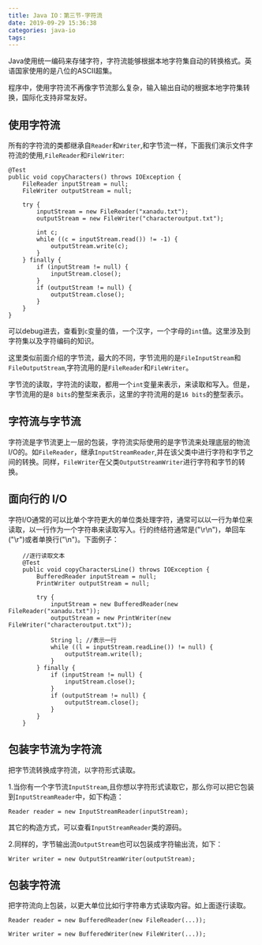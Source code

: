 ```yaml
---
title: Java IO：第三节-字符流
date: 2019-09-29 15:36:38
categories: java-io
tags:
---
```


Java使用统一编码来存储字符，字符流能够根据本地字符集自动的转换格式。英语国家使用的是八位的ASCII超集。

程序中，使用字符流不再像字节流那么复杂，输入输出自动的根据本地字符集转换，国际化支持非常友好。

## 使用字符流

所有的字符流的类都继承自`Reader`和`Writer`,和字节流一样，下面我们演示文件字符流的使用,`FileReader`和`FileWriter`:

    @Test
    public void copyCharacters() throws IOException {
        FileReader inputStream = null;
        FileWriter outputStream = null;

        try {
            inputStream = new FileReader("xanadu.txt");
            outputStream = new FileWriter("characteroutput.txt");

            int c;
            while ((c = inputStream.read()) != -1) {
                outputStream.write(c);
            }
        } finally {
            if (inputStream != null) {
                inputStream.close();
            }
            if (outputStream != null) {
                outputStream.close();
            }
        }
    }
    
可以debug进去，查看到`c`变量的值，一个汉字，一个字母的`int`值。这里涉及到字符集以及字符编码的知识。

这里类似前面介绍的字节流，最大的不同，字节流用的是`FileInputStream`和`FileOutputStream`,字符流用的是`FileReader`和`FileWriter`。  

字节流的读取，字符流的读取，都用一个`int`变量来表示，来读取和写入。但是，字节流用的是`8 bits`的整型来表示，这里的字符流用的是`16 bits`的整型表示。  

## 字符流与字节流

字符流是字节流更上一层的包装，字符流实际使用的是字节流来处理底层的物流I/O的。如`FileReader`，继承`InputStreamReader`,并在该父类中进行字符和字节之间的转换。同样，`FileWriter`在父类`OutputStreamWriter`进行字符和字节的转换。

## 面向行的 I/O

字符I/O通常的可以比单个字符更大的单位类处理字符，通常可以以一行为单位来读取，以一行作为一个字符串来读取写入。行的终结符通常是("\r\n")，单回车("\r")或者单换行("\n")。下面例子：

        //逐行读取文本
        @Test
        public void copyCharactersLine() throws IOException {
            BufferedReader inputStream = null;
            PrintWriter outputStream = null;
    
            try {
                inputStream = new BufferedReader(new FileReader("xanadu.txt"));
                outputStream = new PrintWriter(new FileWriter("characteroutput.txt"));
    
                String l; //表示一行
                while ((l = inputStream.readLine()) != null) {
                    outputStream.write(l);
                }
            } finally {
                if (inputStream != null) {
                    inputStream.close();
                }
                if (outputStream != null) {
                    outputStream.close();
                }
            }
        }

## 包装字节流为字符流

把字节流转换成字符流，以字符形式读取。

1.当你有一个字节流`InputStream`,且你想以字符形式读取它，那么你可以把它包装到`InputStreamReader`中，如下构造：

    Reader reader = new InputStreamReader(inputStream);
    
其它的构造方式，可以查看`InputStreamReader`类的源码。    
    
2.同样的，字节输出流`OutputStream`也可以包装成字符输出流，如下：

    Writer writer = new OutputStreamWriter(outputStream);    
    
## 包装字符流

把字符流向上包装，以更大单位比如行字符串方式读取内容。如上面逐行读取。

    Reader reader = new BufferedReader(new FileReader(...));
    
    Writer writer = new BufferedWriter(new FileWriter(...));

    